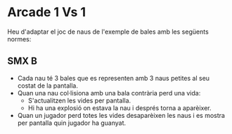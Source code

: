 # Arcade 1 Vs 1

Heu d'adaptar el joc de naus de l'exemple de bales amb les següents normes:

## SMX B

- Cada nau té 3 bales que es representen amb 3 naus petites al seu costat de la pantalla.
- Quan una nau col·lisiona amb una bala contrària perd una vida:
  - S'actualitzen les vides per pantalla.
  - Hi ha una explosió on estava la nau i després torna a aparèixer. 
- Quan un jugador perd totes les vides desaparèixen les naus i es mostra per pantalla quin jugador ha guanyat.

